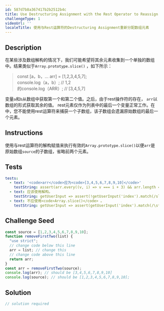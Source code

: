 ```yaml
---
id: 587d7b8a367417b2b2512b4c
title: Use Destructuring Assignment with the Rest Operator to Reassign Array Elements
challengeType: 1
videoUrl: ''
localeTitle: 使用与Rest运算符的Destructuring Assignment重新分配数组元素
---
```


## Description
<section id="description">在某些涉及数组解构的情况下，我们可能希望将其余元素收集到一个单独的数组中。结果类似于<code>Array.prototype.slice()</code> ，如下所示： <blockquote> const [a，b，... arr] = [1,2,3,4,5,7]; <br> console.log（a，b）; // 1,2 <br>的console.log（ARR）; // [3,4,5,7] </blockquote>变量<code>a</code>和<code>b</code>从数组中获取第一个和第二个值。之后，由于rest操作符的存在， <code>arr</code>以数组的形式获取其余的值。 rest元素仅作为列表中的最后一个变量正常工作。在中，您不能使用rest运算符来捕获一个子数组，该子数组会遗漏原始数组的最后一个元素。 </section>

## Instructions
<section id="instructions">使用与rest运算符的解构赋值来执行有效的<code>Array.prototype.slice()</code>以便<code>arr</code>是原始数组<code>source</code>的子数组，省略前两个元素。 </section>

## Tests
<section id='tests'>

```yml
tests:
  - text: '<code>arr</code>应为<code>[3,4,5,6,7,8,9,10]</code>'
    testString: assert(arr.every((v, i) => v === i + 3) && arr.length === 8,'<code>arr</code> should be <code>[3,4,5,6,7,8,9,10]</code>');
  - text: 应该使用解构。
    testString: getUserInput => assert(!getUserInput('index').match(/slice/g), '<code>Array.slice()</code> should not be used.');
  - text: 不应使用<code>Array.slice()</code> 。
    testString: getUserInput => assert(getUserInput('index').match(/\s*\[\s*,\s*,\s*\.\.\.\s*arr\s*\]\s*=\s*list\s*/g), 'Destructuring on <code>list</code> should be used.');

```

</section>

## Challenge Seed
<section id='challengeSeed'>

<div id='js-seed'>

```js
const source = [1,2,3,4,5,6,7,8,9,10];
function removeFirstTwo(list) {
  "use strict";
  // change code below this line
  arr = list; // change this
  // change code above this line
  return arr;
}
const arr = removeFirstTwo(source);
console.log(arr); // should be [3,4,5,6,7,8,9,10]
console.log(source); // should be [1,2,3,4,5,6,7,8,9,10];

```

</div>



</section>

## Solution
<section id='solution'>

```js
// solution required
```
</section>
